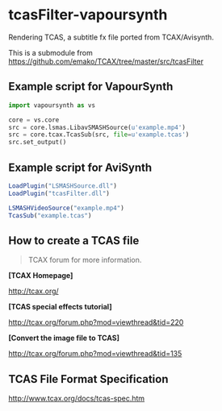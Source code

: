 # tcasFilter-vapoursynth
Rendering TCAS, a subtitle fx file ported from TCAX/Avisynth.

This is a submodule from https://github.com/emako/TCAX/tree/master/src/tcasFilter



Example script for VapourSynth
---

```python
import vapoursynth as vs

core = vs.core
src = core.lsmas.LibavSMASHSource(u'example.mp4')
src = core.tcax.TcasSub(src, file=u'example.tcas')
src.set_output()
```



Example script for AviSynth
---

```js
LoadPlugin("LSMASHSource.dll")
LoadPlugin("tcasFilter.dll")

LSMASHVideoSource("example.mp4")
TcasSub("example.tcas")
```



How to create a TCAS file
---
> TCAX forum for more information.

**[TCAX Homepage]**

http://tcax.org/

**[TCAS special effects tutorial]**

http://tcax.org/forum.php?mod=viewthread&tid=220

**[Convert the image file to TCAS]**

http://tcax.org/forum.php?mod=viewthread&tid=135



TCAS File Format Specification
---
http://www.tcax.org/docs/tcas-spec.htm

